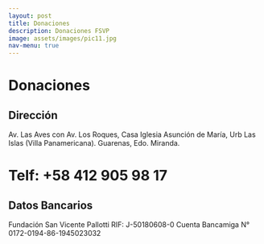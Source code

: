 ```yaml
---
layout: post
title: Donaciones
description: Donaciones FSVP
image: assets/images/pic11.jpg
nav-menu: true
---
```



# Donaciones
## Dirección
Av. Las Aves con Av. Los Roques, Casa Iglesia Asunción de María, Urb Las Islas (Villa Panamericana). Guarenas, Edo. Miranda.
# Telf: +58 412 905 98 17

## Datos Bancarios
Fundación San Vicente Pallotti
RIF: J-50180608-0
Cuenta Bancamiga
N° 0172-0194-86-1945023032

